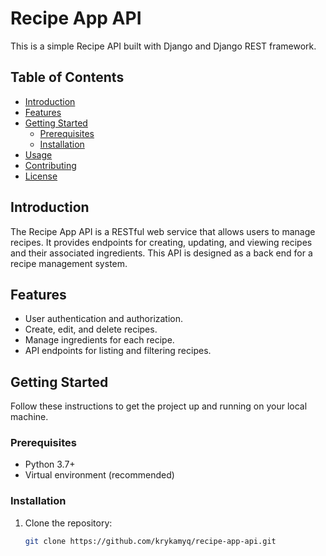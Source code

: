 # Recipe App API

This is a simple Recipe API built with Django and Django REST framework.

## Table of Contents

- [Introduction](#introduction)
- [Features](#features)
- [Getting Started](#getting-started)
  - [Prerequisites](#prerequisites)
  - [Installation](#installation)
- [Usage](#usage)
- [Contributing](#contributing)
- [License](#license)

## Introduction

The Recipe App API is a RESTful web service that allows users to manage recipes. It provides endpoints for creating, updating, and viewing recipes and their associated ingredients. This API is designed as a back end for a recipe management system.

## Features

- User authentication and authorization.
- Create, edit, and delete recipes.
- Manage ingredients for each recipe.
- API endpoints for listing and filtering recipes.

## Getting Started

Follow these instructions to get the project up and running on your local machine.

### Prerequisites

- Python 3.7+
- Virtual environment (recommended)

### Installation

1. Clone the repository:

   ```bash
   git clone https://github.com/krykamyq/recipe-app-api.git
